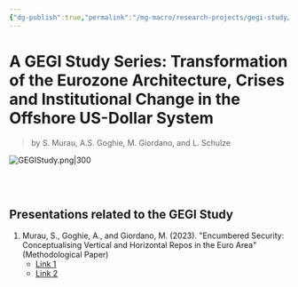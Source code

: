 ```yaml
---
{"dg-publish":true,"permalink":"/mg-macro/research-projects/gegi-study/","tags":["project","research","open"],"created":"2023-12-11T21:42:44.000+00:00","updated":"2023-12-12T18:15:29.000+00:00"}
---
```



# A GEGI Study Series: Transformation of the Eurozone Architecture, Crises and Institutional Change in the Offshore US-Dollar System 

> by S. Murau, A.S. Goghie, M. Giordano, and L. Schulze


![GEGIStudy.png|300](/img/user/MG%20Macro/Attachments/GEGIStudy.png)


<br />
<br />

## Presentations related to the GEGI Study  
  
  
1. Murau, S., Goghie, A., and Giordano, M. (2023). "Encumbered Security: Conceptualising Vertical and Horizontal Repos in the Euro Area" (Methodological Paper)
	- [Link 1](https://www.youtube.com/watch?v=NAsoo08rG9k&t=3004s)
	- [Link 2](https://www.youtube.com/watch?v=odXAtl9A4bY)